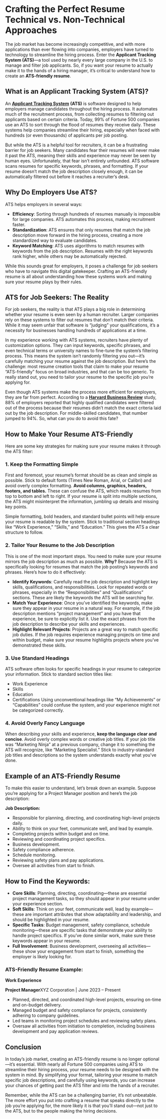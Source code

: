 # Crafting the Perfect Resume Technical vs. Non-Technical Approaches

The job market has become increasingly competitive, and with more applications than ever flowing into companies, employers have turned to technology to streamline the hiring process. Enter the **Applicant Tracking System (ATS)**—a tool used by nearly every large company in the U.S. to manage and filter job applicants. So, if you want your resume to actually make it to the hands of a hiring manager, it’s critical to understand how to create an **ATS-friendly resume**.

## **What is an Applicant Tracking System (ATS)?**

An [**Applicant Tracking System**](https://www.oracle.com/human-capital-management/recruiting/what-is-applicant-tracking-system/) **(ATS)** is software designed to help employers manage candidates throughout the hiring process. It automates much of the recruitment process, from collecting resumes to filtering out applicants based on certain criteria. Today, 99% of Fortune 500 companies use an ATS to sort through the flood of resumes they receive daily. These systems help companies streamline their hiring, especially when faced with hundreds (or even thousands) of applicants per job posting.

But while the ATS is a helpful tool for recruiters, it can be a frustrating barrier for job seekers. Many candidates fear their resumes will never make it past the ATS, meaning their skills and experience may never be seen by human eyes. Unfortunately, that fear isn’t entirely unfounded. ATS software scans resumes for specific keywords, phrases, and formatting. If your resume doesn’t match the job description closely enough, it can be automatically filtered out before it reaches a recruiter’s desk.

## **Why Do Employers Use ATS?**

ATS helps employers in several ways:

- **Efficiency**: Sorting through hundreds of resumes manually is impossible for large companies. ATS automates this process, making recruitment faster.
- **Standardization**: ATS ensures that only resumes that match the job description move forward in the hiring process, creating a more standardized way to evaluate candidates.
- **Keyword Matching**: ATS uses algorithms to match resumes with keywords from the job description. Resumes with the right keywords rank higher, while others may be automatically rejected.

While this sounds great for employers, it poses a challenge for job seekers who have to navigate this digital gatekeeper. Crafting an ATS-friendly resume is all about understanding how these systems work and making sure your resume plays by their rules.

## **ATS for Job Seekers: The Reality**

For job seekers, the reality is that ATS plays a big role in determining whether your resume is even seen by a human recruiter. Larger companies rely on these systems to filter out resumes that don’t match their criteria. While it may seem unfair that software is “judging” your qualifications, it’s a necessity for businesses handling hundreds of applications at a time.

In my experience working with ATS systems, recruiters have plenty of customization options. They can input keywords, specific phrases, and even technical terms or university names to fine-tune the system’s filtering process. This means the system isn’t randomly filtering you out—it’s carefully matching your resume against the job description. But here’s the challenge: most resume creation tools that claim to make your resume “ATS-friendly” focus on broad industries, and that can be too generic. To really stand out, you need to tailor your resume to the specific job you’re applying for.

Even though ATS systems make the process more efficient for employers, they are far from perfect. According to a [**Harvard Business Review**](https://www.hbs.edu/managing-the-future-of-work/Documents/research/hiddenworkers09032021.pdf) study, 88% of employers reported that highly qualified candidates were filtered out of the process because their resumes didn’t match the exact criteria laid out by the job description. For middle-skilled candidates, that number jumped to 94%. So, what can you do to avoid this fate?

## **How to Make Your Resume ATS-Friendly**

Here are some key strategies for making sure your resume makes it through the ATS filter:

### **1\. Keep the Formatting Simple**

First and foremost, your resume’s format should be as clean and simple as possible. Stick to default fonts (Times New Roman, Arial, or Calibri) and avoid overly complex formatting. **Avoid columns, graphics, headers, footers, and tables.** These can confuse the ATS, which reads resumes from top to bottom and left to right. If your resume is split into multiple sections, the ATS might misinterpret the information, jumbling up details and missing key points.

Simple formatting, bold headers, and standard bullet points will help ensure your resume is readable by the system. Stick to traditional section headings like “Work Experience,” “Skills,” and “Education.” This gives the ATS a clear structure to follow.

### **2\. Tailor Your Resume to the Job Description**

This is one of the most important steps. You need to make sure your resume mirrors the job description as much as possible. **Why?** Because the ATS is specifically looking for resumes that match the job posting’s keywords and phrases. Here’s how to do it effectively:

- **Identify Keywords**: Carefully read the job description and highlight key skills, qualifications, and responsibilities. Look for repeated words or phrases, especially in the “Responsibilities” and “Qualifications” sections. These are likely the keywords the ATS will be searching for.
- **Match Your Experience**: Once you’ve identified the keywords, make sure they appear in your resume in a natural way. For example, if the job description mentions “project management” and you have that experience, be sure to explicitly list it. Use the exact phrases from the job description to describe your skills and experiences.
- **Highlight Relevant Projects**: Projects are a great way to match specific job duties. If the job requires experience managing projects on time and within budget, make sure your resume highlights projects where you’ve demonstrated these skills.

### **3\. Use Standard Headings**

ATS software often looks for specific headings in your resume to categorize your information. Stick to standard section titles like:

- Work Experience
- Skills
- Education
- Certifications Using unconventional headings like “My Achievements” or “Capabilities” could confuse the system, and your experience might not be categorized correctly.

### **4\. Avoid Overly Fancy Language**

When describing your skills and experience, **keep the language clear and concise**. Avoid overly complex words or creative job titles. If your job title was “Marketing Ninja” at a previous company, change it to something the ATS will recognize, like “Marketing Specialist.” Stick to industry-standard job titles and descriptions so the system understands exactly what you’ve done.

## **Example of an ATS-Friendly Resume**

To make this easier to understand, let’s break down an example. Suppose you’re applying for a Project Manager position and here’s the job description:

**Job Description:**

- Responsible for planning, directing, and coordinating high-level projects daily.
- Ability to think on your feet, communicate well, and lead by example.
- Completing projects within budget and on time.
- Reviewing and coordinating project specifics.
- Business development.
- Safety compliance adherence.
- Schedule monitoring.
- Reviewing safety plans and pay applications.
- Oversee all activities from start to finish.

## **How to Find the Keywords:**

- **Core Skills**: Planning, directing, coordinating—these are essential project management tasks, so they should appear in your resume under your experience section.
- **Soft Skills**: Think on your feet, communicate well, lead by example—these are important attributes that show adaptability and leadership, and should be highlighted in your resume.
- **Specific Tasks**: Budget management, safety compliance, schedule monitoring—these are specific tasks that demonstrate your ability to handle project specifics. If you’ve done similar work, make sure these keywords appear in your resume.
- **Full Involvement**: Business development, overseeing all activities—these show your engagement from start to finish, something the employer is likely looking for.

### **ATS-Friendly Resume Example:**

**Work Experience**

**Project Manager**XYZ Corporation | June 2023 – Present

- Planned, directed, and coordinated high-level projects, ensuring on-time and on-budget delivery.
- Managed budget and safety compliance for projects, consistently adhering to company guidelines.
- Led teams in monitoring project schedules and reviewing safety plans.
- Oversaw all activities from initiation to completion, including business development and pay application reviews.

## **Conclusion**

In today’s job market, creating an ATS-friendly resume is no longer optional—it’s essential. With nearly all Fortune 500 companies using ATS to streamline their hiring process, your resume needs to be designed with the system in mind. By simplifying your format, tailoring your resume to match specific job descriptions, and carefully using keywords, you can increase your chances of getting past the ATS filter and into the hands of a recruiter.

Remember, while the ATS can be a challenging barrier, it’s not unbeatable. The more effort you put into crafting a resume that speaks directly to the job you’re applying for, the more likely it is that you’ll stand out—not just to the ATS, but to the people making the hiring decisions.
